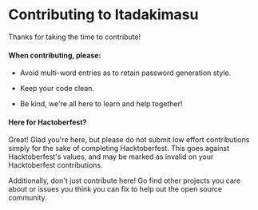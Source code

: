 # Contributing to Itadakimasu

Thanks for taking the time to contribute!

#### **When contributing, please:**

*  Avoid multi-word entries as to retain password generation style.

*  Keep your code clean.

*  Be kind, we're all here to learn and help together!

#### **Here for Hactoberfest?**

Great! Glad you're here, but please do not submit low effort contributions simply for the sake of completing Hacktoberfest. This goes against Hacktoberfest's values, and may be marked as invalid on your Hacktoberfest contributions.

Additionally, don't just contribute here! Go find other projects you care about or issues you think you can fix to help out the open source community.
